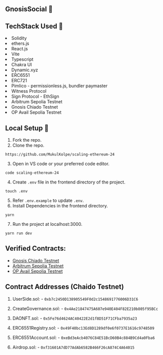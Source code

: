 ## GnosisSocial 🚀

## TechStack Used 🎯
<li>Solidity</li>
<li>ethers.js</li>
<li>React.js</li>
<li>Vite</li>
<li>Typescript</li>
<li>Chakra UI</li>
<li>Dynamic.xyz</li>
<li>ERC6551</li>
<li>ERC721</li>
<li>Pimlico - permissionless.js, bundler paymaster</li>
<li>Witness Protocol</li>
<li>Sign Protocol - EthSign</li>
<li>Arbitrum Sepolia Testnet</li>
<li>Gnosis Chiado Testnet</li>
<li>OP Avail Sepolia Testnet</li>

## Local Setup 🚧

1. Fork the repo.
2. Clone the repo.
   
```
https://github.com/MukulKolpe/scaling-ethereum-24
```
3. Open in VS code or your preferred code editor.
```
code scaling-ethereum-24
```
4. Create `.env` file in the frontend directory of the project.
```
touch .env
```
5. Refer `.env.example` to update `.env`.
6. Install Dependencies in the frontend directory.
```
yarn
```
7. Run the project at localhost:3000.
```
yarn run dev
```

## Verified Contracts:

- [Gnosis Chiado Testnet](https://gnosis-chiado.blockscout.com/address/0xE2E3899AcAD6c4F6F1db0702D49d8dA75AE813bb)
- [Arbitrum Sepolia Testnet](https://sepolia.arbiscan.io/address/0x7aD0A9dB054101be9428fa89bB1194506586D1aD)
- [OP Avail Sepolia Testnet](https://op-avail-sepolia-explorer.alt.technology/address/0x66E1e28A6E6BD3a4c30a53C964e65ADa11Cf9EB8)

## Contract Addresses (Chaido Testnet)

1. UserSide.sol: - ```0xb7c2450D138905549F0d2c1548691776006D31C6```

2. CreateGovernance.sol: - ```0x4Ae21847475A607e940E404F82E210b805f95BCc```
 
3. DAONFT.sol: - ```0x5Fe76d4624AC40422E2d1f8D51F71CFba7935a23```

4. ERC6551Registry.sol: - ```0x49F40bc13Ed8D1289df0e6f0737E1616c9748509```

5. ERC6551Account.sol: - ```0xeBd3eAcb4076C84E51BcD60B4c884B9Cd4a0Fba6```

6. Airdrop.sol: - ```0xf31601A7dD77AdAb6582B466F26cA874C4A64015```


